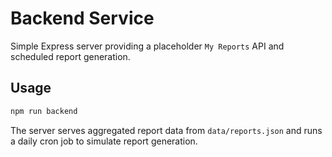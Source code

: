 # Backend Service

Simple Express server providing a placeholder `My Reports` API and scheduled report generation.

## Usage

```bash
npm run backend
```

The server serves aggregated report data from `data/reports.json` and runs a daily cron job to simulate report generation.
